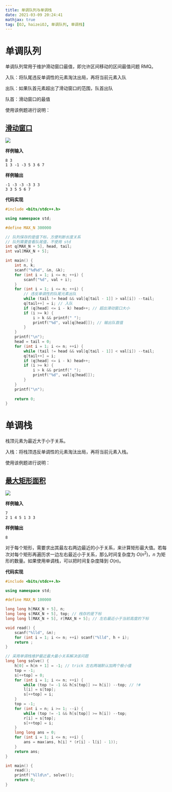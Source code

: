 ```yaml
---
title: 单调队列与单调栈
date: 2021-03-09 20:24:41
mathjax: true
tag: [OJ, haizeiOJ, 单调队列, 单调栈]
---
```


# 单调队列

单调队列常用于维护滑动窗口最值，即允许区间移动的区间最值问题 RMQ。

入队：将队尾违反单调性的元素淘汰出局，再将当前元素入队

出队：如果队首元素超出了滑动窗口的范围，队首出队

队首：滑动窗口的最值



使用该例题进行说明：

## [滑动窗口](http://oj.haizeix.com/problem/271)

![](https://hauk-blog.oss-cn-hangzhou.aliyuncs.com/blogimage-20210309204101834.png)

**样例输入**

```
8 3
1 3 -1 -3 5 3 6 7
```

**样例输出**

```
-1 -3 -3 -3 3 3
3 3 5 5 6 7
```

**代码实现**

```cpp
#include <bits/stdc++.h>

using namespace std;

#define MAX_N 300000

// 队列保存的是值下标，方便判断长度关系
// 队列需要查看队尾值，不使用 std
int q[MAX_N + 5], head, tail;
int val[MAX_N + 5];

int main() {
    int n, k;
    scanf("%d%d", &n, &k);
    for (int i = 1; i <= n; ++i) {
        scanf("%d", val + i);
    }
    for (int i = 1; i <= n; ++i) {
        // 违反单调性的队尾元素出队
        while (tail != head && val[q[tail - 1]] > val[i]) --tail;
        q[tail++] = i; // 入队
        if (q[head] <= i - k) head++; // 超出滑动窗口大小
        if (i >= k) {
            i > k && printf(" ");
            printf("%d", val[q[head]]); // 输出队首值
        }
    }
    printf("\n");
    head = tail = 0;
    for (int i = 1; i <= n; ++i) {
        while (tail != head && val[q[tail - 1]] < val[i]) --tail;
        q[tail++] = i;
        if (q[head] <= i - k) head++;
        if (i >= k) {
            i > k && printf(" ");
            printf("%d", val[q[head]]);
        }
    }
    printf("\n");
    
    return 0;
}
```

# 单调栈

栈顶元素为最近大于小于关系。

入栈：将栈顶违反单调性的元素淘汰出局，再将当前元素入栈。



使用该例题进行说明：

## [最大矩形面积](http://oj.haizeix.com/problem/264)

![](https://hauk-blog.oss-cn-hangzhou.aliyuncs.com/blogimage-20210309205229289.png)

**样例输入**

```
7
2 1 4 5 1 3 3
```

**样例输出**

```
8
```

对于每个矩形，需要求出其最左右两边最近的小于关系，来计算矩形最大值。若每次对每个矩形再遍历求一边左右最近小于关系，那么时间复杂度为 $O(n^2)$，$n$ 为矩形的数量。如果使用单调栈，可以把时间复杂度降到 $O(n)$。

**代码实现**

```cpp
#include <bits/stdc++.h>

using namespace std;

#define MAX_N 100000

long long h[MAX_N + 5], n;
long long s[MAX_N + 5], top; // 栈存的是下标
long long l[MAX_N + 5], r[MAX_N + 5]; // 左右最近小于当前高度的下标

void read() {
    scanf("%lld", &n);
    for (int i = 1; i <= n; ++i) scanf("%lld", h + i);
    return ;
}

// 采用单调栈维护最近最大最小关系解决该问题
long long solve() {
    h[0] = h[n + 1] = -1; // trick 左右两端默认加两个极小值
    top = -1;
    s[++top] = 0;
    for (int i = 1; i <= n; ++i) {
        while (top != -1 && h[s[top]] >= h[i]) --top; // !#
        l[i] = s[top];
        s[++top] = i;
    }
    top = -1;
    for (int i = n; i >= 1; --i) {
        while (top != -1 && h[s[top]] >= h[i]) --top;
        r[i] = s[top];
        s[++top] = i;
    }
    long long ans = 0;
    for (int i = 1; i <= n; ++i) {
        ans = max(ans, h[i] * (r[i] - l[i] - 1));
    }
    return ans;
}

int main() {
    read();
    printf("%lld\n", solve());
    return 0;
}
```

